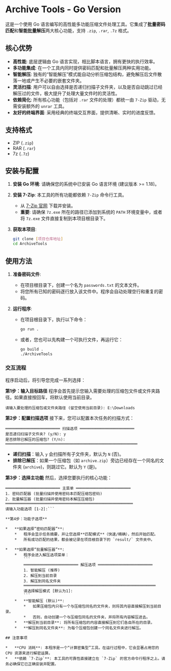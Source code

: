 # Archive Tools - Go Version

这是一个使用 Go 语言编写的高性能多功能压缩文件处理工具。它集成了**批量密码匹配**和**智能批量解压**两大核心功能，支持 `.zip`, `.rar`, `.7z` 格式。

## 核心优势

*   **高性能**: 底层逻辑由 Go 语言实现，相比脚本语言，拥有更快的执行效率。
*   **多功能集成**: 在一个工具内同时提供密码匹配和批量解压两种实用功能。
*   **智能解压**: 独有的“智能解压”模式能自动分析压缩包结构，避免解压后文件散落一地或产生不必要的嵌套文件夹。
*   **灵活扫描**: 用户可以自由选择是否递归扫描子文件夹，以及是否自动跳过已经解压过的文件，极大提升了处理大量文件时的灵活性。
*   **依赖简化**: 所有核心功能（包括对 `.rar` 文件的处理）都统一由 `7-Zip` 驱动，无需安装额外的 `unrar` 工具。
*   **友好的终端界面**: 采用经典的终端交互界面，提供清晰、实时的进度反馈。

## 支持格式

*   ZIP (`.zip`)
*   RAR (`.rar`)
*   7z (`.7z`)

## 安装与配置

1.  **安装 Go 环境**: 请确保您的系统中已安装 Go 语言环境 (建议版本 >= 1.18)。

2.  **安装 7-Zip**: 本工具的所有功能都依赖 `7-Zip` 命令行工具。
    *   从 [7-Zip 官网](https://www.7-zip.org/) 下载并安装。
    *   **重要**: 请确保 `7z.exe` 所在的路径已添加到系统的 `PATH` 环境变量中，或者将 `7z.exe` 文件直接复制到本项目根目录下。

3.  **获取本项目**:

    ```bash
    git clone [项目仓库地址]
    cd ArchiveTools
    ```

## 使用方法

1.  **准备密码文件**:
    *   在项目根目录下，创建一个名为 `passwords.txt` 的文本文件。
    *   将您所有已知的密码逐行放入该文件中。程序会自动处理空行和重复的密码。

2.  **运行程序**:
    *   在项目根目录下，执行以下命令：

        ```bash
        go run .
        ```

    *   或者，您也可以先构建一个可执行文件，再运行它：

        ```bash
        go build .
        ./ArchiveTools
        ```

### 交互流程

程序启动后，将引导您完成一系列选择：

**第1步：输入目标路径**
程序会首先提示您输入需要处理的压缩包文件或文件夹路径。如果直接按回车，将默认使用当前目录。

```
请输入要处理的压缩包或文件夹路径 (留空使用当前目录): E:\Downloads
```

**第2步：配置扫描选项**
接下来，您可以配置本次任务的扫描方式：

```
════════════════════════ 扫描选项 ════════════════════════
是否递归扫描子文件夹? (y/N): y
是否排除已解压的压缩包? (Y/n):
══════════════════════════════════════════════════════════
```
*   **递归扫描**：输入 `y` 会扫描所有子文件夹，默认为 `N` (否)。
*   **排除已解压**：如果一个压缩包（如 `archive.zip`）旁边已经存在一个同名的文件夹 (`archive`)，则跳过它。默认为 `Y` (是)。

**第3步：选择主功能**
然后，选择您要执行的核心功能：

```
════════════════════════ 主菜单 ════════════════════════
1. 密码匹配器 (批量扫描并使用密码本匹配压缩包密码)
2. 批量解压器 (批量扫描并使用密码本解压压缩包)
════════════════════════════════════════════════════════
请输入功能选项 [1-2]:```

**第4步：功能子选项**

*   **如果选择“密码匹配器”**:
    *   程序会显示任务摘要，并让您选择**匹配模式**（快速/精确），然后开始匹配。
    *   所有成功匹配的结果，都会被记录在项目根目录下的 `result/` 文件夹中。

*   **如果选择“批量解压器”**:
    *   程序会进入解压选项菜单：
        ```
        ════════════════════════ 解压选项 ════════════════════════
        1. 智能解压 (推荐)
        2. 解压到当前目录
        3. 解压到同名文件夹
        ══════════════════════════════════════════════════════════
        请选择解压模式 [默认为1]:
        ```
    *   **智能解压 (默认)**:
        *   如果压缩包内只有一个与压缩包同名的文件夹，则将其内容直接解压到当前目录。
        *   否则，自动创建一个与压缩包同名的文件夹，并将所有内容解压进去。
    *   **解压到当前目录**: 将所有压缩包的内容直接解压到它们各自所在的目录。
    *   **解压到同名文件夹**: 为每个压缩包创建一个同名文件夹进行解压。

## 注意事项

*   **CPU 消耗**: 本程序是一个“计算密集型”工具。在运行过程中，它会显著占用您的 CPU 资源来进行解密运算。
*   **依赖 `7-Zip`**: 本工具的可靠性直接建立在 `7-Zip` 的官方命令行程序之上。请务必确保它已正确安装并配置。
